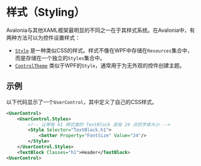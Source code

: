 # 样式（Styling）

Avalonia与其他XAML框架最明显的不同之一在于其样式系统。在Avalonia中，有两种方法可以为控件设置样式：

- [`Style`](../../basics/user-interface/styling) 是一种类似CSS的样式。样式不像在WPF中存储在`Resources`集合中，而是存储在一个独立的`Styles`集合中。
- [`ControlTheme`](../../basics/user-interface/styling/control-themes) 类似于WPF的`Style`，通常用于为无外观的控件创建主题。

## 示例

以下代码显示了一个`UserControl`，其中定义了自己的CSS样式。

```xml
<UserControl>
    <UserControl.Styles>
        <!-- 让带有 h1 样式类的 TextBlock 具有 24 点的字体大小 -->
        <Style Selector="TextBlock.h1">
            <Setter Property="FontSize" Value="24"/>
        </Style>
    </UserControl.Styles>
    <TextBlock Classes="h1">Header</TextBlock>
<UserControl>
```

